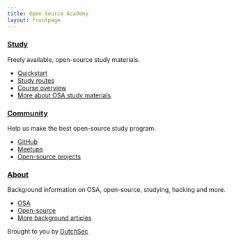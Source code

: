 ```yaml
---
title: Open Source Academy
layout: frontpage
---
```


### [Study](/study)
Freely available, open-source study materials.  
- [Quickstart](/study/quickstart)
- [Study routes](/category/routes)
- [Course overview](/category/courses)
- [More about OSA study materials](/study)

### [Community](/community)
Help us make the best open-source study program.  
- [GitHub](https://github.com/opensource-academy)
- [Meetups](/meetups)
- [Open-source projects](/projects)

### [About](/about)
Background information on OSA, open-source, studying, hacking and more.  
- [OSA](/about/)
- [Open-source](/about/open-source)
- [More background articles](/about/articles)

Brought to you by [DutchSec](https://dutchsec.com)
